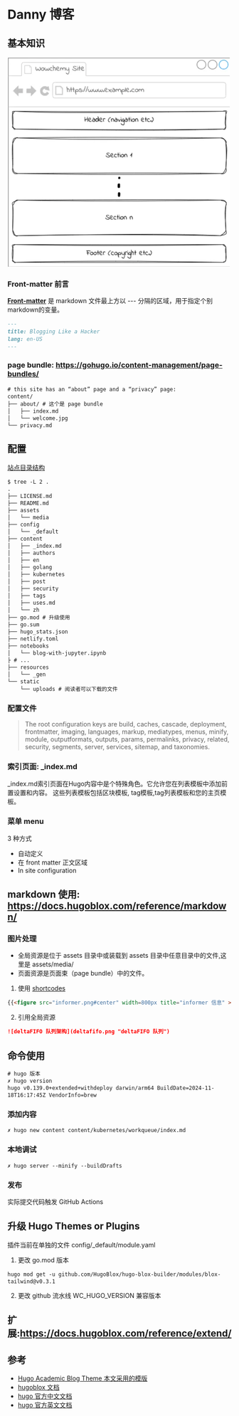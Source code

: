 

# Danny 博客

## 基本知识
![](.README_images/blog_section.png)
### Front-matter 前言

[**Front-matter**](https://docs.hugoblox.com/reference/front-matter/) 是 markdown 文件最上方以 --- 分隔的区域，用于指定个别markdown的变量。

```markdown
---
title: Blogging Like a Hacker
lang: en-US
---
```

### page bundle: https://gohugo.io/content-management/page-bundles/

```shell
# this site has an “about” page and a “privacy” page:
content/
├── about/ # 这个是 page bundle 
│   ├── index.md
│   └── welcome.jpg
└── privacy.md
```


## 配置

[站点目录结构](https://docs.hugoblox.com/reference/site-structure/)

```shell
$ tree -L 2 .
.
├── LICENSE.md
├── README.md
├── assets
│   └── media
├── config
│   └── _default
├── content
│   ├── _index.md
│   ├── authors
│   ├── en
│   ├── golang
│   ├── kubernetes
│   ├── post
│   ├── security
│   ├── tags
│   ├── uses.md
│   └── zh
├── go.mod # 升级使用
├── go.sum
├── hugo_stats.json
├── netlify.toml
├── notebooks
│   └── blog-with-jupyter.ipynb
├ # ...
├── resources
│   └── _gen
└── static
    └── uploads # 阅读者可以下载的文件

```



### 配置文件

> The root configuration keys are build, caches, cascade, deployment, frontmatter, imaging, languages, markup, mediatypes,
menus, minify, module, outputformats, outputs, params, permalinks, privacy, related, security, segments, server, services, sitemap, and taxonomies.



### 索引页面: _index.md

_index.md索引页面在Hugo内容中是个特殊角色。它允许您在列表模板中添加前置设置和内容。
这些列表模板包括区块模板, tag模板,tag列表模板和您的主页模板。


### 菜单 menu

3 种方式

- 自动定义
- 在 front matter 正文区域
- In site configuration



## markdown 使用: https://docs.hugoblox.com/reference/markdown/




### 图片处理

- 全局资源是位于 assets 目录中或装载到 assets 目录中任意目录中的文件,这里是 assets/media/
- 页面资源是页面束（page bundle）中的文件。




1. 使用 [shortcodes](https://gohugo.io/content-management/shortcodes/#figure)

```markdown
{{<figure src="informer.png#center" width=800px title="informer 信息" >}}
```

2. 引用全局资源
```markdown
![deltaFIFO 队列架构](deltafifo.png "deltaFIFO 队列")
```



## 命令使用


```shell
# hugo 版本
✗ hugo version
hugo v0.139.0+extended+withdeploy darwin/arm64 BuildDate=2024-11-18T16:17:45Z VendorInfo=brew
```

### 添加内容
```shell
✗ hugo new content content/kubernetes/workqueue/index.md
```


### 本地调试

```shell
✗ hugo server --minify --buildDrafts
```


### 发布

实际提交代码触发 GitHub Actions



## 升级 Hugo Themes or Plugins

插件当前在单独的文件 config/_default/module.yaml 

1. 更改 go.mod 版本
```shell
hugo mod get -u github.com/HugoBlox/hugo-blox-builder/modules/blox-tailwind@v0.3.1
```
2. 更改 github 流水线 WC_HUGO_VERSION 兼容版本


## 扩展:https://docs.hugoblox.com/reference/extend/


## 参考
- [Hugo Academic Blog Theme 本文采用的模版](https://github.com/HugoBlox/theme-blog)
- [hugoblox 文档](https://docs.hugoblox.com/)
- [hugo 官方中文文档](https://hugo.opendocs.io/content-management/)
- [hugo 官方英文文档](https://gohugo.io/documentation/)


